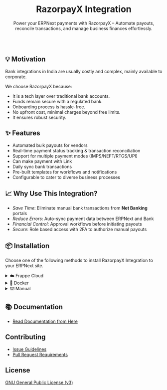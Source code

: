 <div align="center">

<h1>RazorpayX Integration</h1>

Power your ERPNext payments with RazorpayX – Automate payouts, reconcile transactions, and manage business finances effortlessly.

<br><br>

</div>

## 💡 Motivation

Bank integrations in India are usually costly and complex, mainly available to corporate.

We choose RazorpayX because:

- It is a tech layer over traditional bank accounts.
- Funds remain secure with a regulated bank.
- Onboarding process is hassle-free.
- No upfront cost, minimal charges beyond free limits.
- It ensures robust security.

## ✨ Features

- Automated bulk payouts for vendors
- Real-time payment status tracking & transaction reconciliation
- Support for multiple payment modes (IMPS/NEFT/RTGS/UPI)
- Can make payment with Link
- Daily sync bank transactions
- Pre-built templates for workflows and notifications
- Configurable to cater to diverse business processes

## 📈 Why Use This Integration?

- <em>Save Time</em>: Eliminate manual bank transactions from **Net Banking** portals
- <em>Reduce Errors</em>: Auto-sync payment data between ERPNext and Bank
- <em>Financial Control</em>: Approval workflows before initiating payouts
- <em>Secure</em>: Role based access with 2FA to authorize manual payouts

## 📦 Installation

Choose one of the following methods to install RazorpayX Integration to your ERPNext site.

<details>
<summary>☁️ Frappe Cloud</summary><br>

Sign up for a [Frappe Cloud](https://frappecloud.com/dashboard/signup?referrer=99df7a8f) free trial, create a new site with Frappe Version-15 or above, and install ERPNext and RazorpayX-Integration from the Apps.

</details>

<details>
<summary>🐳 Docker</summary><br>

Use [this guide](https://github.com/frappe/frappe_docker/blob/main/docs/custom-apps.md) to deploy RazorpayX-Integration by building your custom image.

Sample Apps JSON

```shell
export APPS_JSON='[
  {
    "url": "https://github.com/frappe/erpnext",
    "branch": "version-15"
  },
  {
    "url": "https://github.com/resilient-tech/payment_integration_utils",
    "branch": "version-15"
  },
  {
    "url": "https://github.com/resilient-tech/razorpayx-integration",
    "branch": "version-15"
  }
]'

export APPS_JSON_BASE64=$(echo ${APPS_JSON} | base64 -w 0)
```

</details>

<details>
<summary>⌨️ Manual</summary><br>

Once you've [set up a Frappe site](https://frappeframework.com/docs/v14/user/en/installation/), install app by executing the following commands:

Using Bench CLI

Download the App using the Bench CLI

```sh
bench get-app https://github.com/resilient-tech/payment_integration_utils.git --branch version-15
```

```sh
bench get-app https://github.com/resilient-tech/razorpayx-integration.git --branch version-15
```

Install the App on your site

```sh
bench --site [site name] install-app razorpayx-integration
```

</details>

## 📚 Documentation

- [Read Documentation from Here](https://github.com/resilient-tech/razorpayx-integration/tree/version-15/docs)

## Contributing

- [Issue Guidelines](https://github.com/frappe/erpnext/wiki/Issue-Guidelines)
- [Pull Request Requirements](https://github.com/frappe/erpnext/wiki/Contribution-Guidelines)

## License

[GNU General Public License (v3)](https://github.com/resilient-tech/razorpayx-integration/blob/version-15/license.txt)
